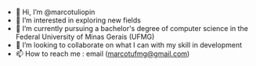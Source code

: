 - 👋 Hi, I’m @marcotuliopin
- 👀 I’m interested in exploring new fields
- 🌱 I’m currently pursuing a bachelor's degree of computer science in the Federal University of Minas Gerais (UFMG)
- 💞️ I’m looking to collaborate on what I can with my skill in development
- 📫 How to reach me : email (marcotufmg@gmail.com)

<!---
marcotuliopin/marcotuliopin is a ✨ special ✨ repository because its `README.md` (this file) appears on your GitHub profile.
You can click the Preview link to take a look at your changes.
--->
